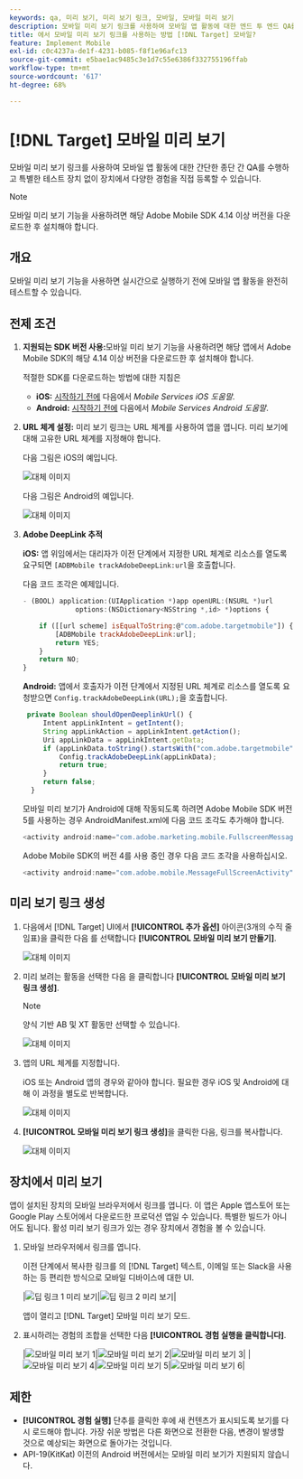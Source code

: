 ```yaml
---
keywords: qa, 미리 보기, 미리 보기 링크, 모바일, 모바일 미리 보기
description: 모바일 미리 보기 링크를 사용하여 모바일 앱 활동에 대한 엔드 투 엔드 QA를 수행합니다. 특별한 테스트 장치 없이 다양한 경험에 등록할 수 있습니다.
title: 에서 모바일 미리 보기 링크를 사용하는 방법 [!DNL Target] 모바일?
feature: Implement Mobile
exl-id: c0c4237a-de1f-4231-b085-f8f1e96afc13
source-git-commit: e5bae1ac9485c3e1d7c55e6386f332755196ffab
workflow-type: tm+mt
source-wordcount: '617'
ht-degree: 68%

---
```


# [!DNL Target] 모바일 미리 보기

모바일 미리 보기 링크를 사용하여 모바일 앱 활동에 대한 간단한 종단 간 QA를 수행하고 특별한 테스트 장치 없이 장치에서 다양한 경험을 직접 등록할 수 있습니다.

>[!NOTE]
>
>모바일 미리 보기 기능을 사용하려면 해당 Adobe Mobile SDK 4.14 이상 버전을 다운로드한 후 설치해야 합니다.

## 개요

모바일 미리 보기 기능을 사용하면 실시간으로 실행하기 전에 모바일 앱 활동을 완전히 테스트할 수 있습니다.

## 전제 조건

1. **지원되는 SDK 버전 사용:**&#x200B;모바일 미리 보기 기능을 사용하려면 해당 앱에서 Adobe Mobile SDK의 해당 4.14 이상 버전을 다운로드한 후 설치해야 합니다.

   적절한 SDK를 다운로드하는 방법에 대한 지침은

   * **iOS:** [시작하기 전에](https://experienceleague.adobe.com/docs/mobile-services/ios/getting-started-ios/requirements.html) 다음에서 *Mobile Services iOS 도움말*.
   * **Android:** [시작하기 전에](https://experienceleague.adobe.com/docs/mobile-services/android/getting-started-android/requirements.html) 다음에서 *Mobile Services Android 도움말*.

1. **URL 체계 설정:** 미리 보기 링크는 URL 체계를 사용하여 앱을 엽니다. 미리 보기에 대해 고유한 URL 체계를 지정해야 합니다.

   다음 그림은 iOS의 예입니다.

   ![대체 이미지](assets/mobile-preview-url-scheme-ios.png)

   다음 그림은 Android의 예입니다.

   ![대체 이미지](assets/Android_Deeplink.png)

1. **Adobe DeepLink 추적**

   **iOS:** 앱 위임에서는 대리자가 이전 단계에서 지정한 URL 체계로 리소스를 열도록 요구되면 `[ADBMobile trackAdobeDeepLink:url`을 호출합니다.

   다음 코드 조각은 예제입니다.

   ```javascript {line-numbers="true"}
   - (BOOL) application:(UIApplication *)app openURL:(NSURL *)url 
                options:(NSDictionary<NSString *,id> *)options { 
   
       if ([[url scheme] isEqualToString:@"com.adobe.targetmobile"]) { 
           [ADBMobile trackAdobeDeepLink:url]; 
           return YES; 
       } 
       return NO; 
   } 
   ```

   **Android:** 앱에서 호출자가 이전 단계에서 지정된 URL 체계로 리소스를 열도록 요청받으면 `Config.trackAdobeDeepLink(URL);`을 호출합니다.

   ```javascript {line-numbers="true"}
    private Boolean shouldOpenDeeplinkUrl() { 
        Intent appLinkIntent = getIntent(); 
        String appLinkAction = appLinkIntent.getAction(); 
        Uri appLinkData = appLinkIntent.getData; 
        if (appLinkData.toString().startsWith("com.adobe.targetmobile")) { 
            Config.trackAdobeDeepLink(appLinkData); 
            return true; 
        } 
        return false; 
     }
   ```

   모바일 미리 보기가 Android에 대해 작동되도록 하려면 Adobe Mobile SDK 버전 5를 사용하는 경우 AndroidManifest.xml에 다음 코드 조각도 추가해야 합니다.

   ```javascript {line-numbers="true"}
   <activity android:name="com.adobe.marketing.mobile.FullscreenMessageActivity" />
   ```

   Adobe Mobile SDK의 버전 4를 사용 중인 경우 다음 코드 조각을 사용하십시오.

   ```javascript {line-numbers="true"}
   <activity android:name="com.adobe.mobile.MessageFullScreenActivity" />
   ```

## 미리 보기 링크 생성

1. 다음에서 [!DNL Target] UI에서 **[!UICONTROL 추가 옵션]** 아이콘(3개의 수직 줄임표)을 클릭한 다음 를 선택합니다 **[!UICONTROL 모바일 미리 보기 만들기]**.

   ![대체 이미지](assets/mobile-preview-create.png)

1. 미리 보려는 활동을 선택한 다음 을 클릭합니다 **[!UICONTROL 모바일 미리 보기 링크 생성]**.

   >[!NOTE]
   >
   >양식 기반 AB 및 XT 활동만 선택할 수 있습니다.

   ![대체 이미지](assets/mobile-preview-select-activities.png)

1. 앱의 URL 체계를 지정합니다.

   iOS 또는 Android 앱의 경우와 같아야 합니다. 필요한 경우 iOS 및 Android에 대해 이 과정을 별도로 반복합니다.

   ![대체 이미지](assets/mobile-preview-enter-url-scheme.png)

1. **[!UICONTROL 모바일 미리 보기 링크 생성]**&#x200B;을 클릭한 다음, 링크를 복사합니다.

   ![대체 이미지](assets/mobile-preview-generate-and-copy.png)

## 장치에서 미리 보기

앱이 설치된 장치의 모바일 브라우저에서 링크를 엽니다. 이 앱은 Apple 앱스토어 또는 Google Play 스토어에서 다운로드한 프로덕션 앱일 수 있습니다. 특별한 빌드가 아니어도 됩니다. 활성 미리 보기 링크가 있는 경우 장치에서 경험을 볼 수 있습니다.

1. 모바일 브라우저에서 링크를 엽니다.

   이전 단계에서 복사한 링크를 의 [!DNL Target] 텍스트, 이메일 또는 Slack을 사용하는 등 편리한 방식으로 모바일 디바이스에 대한 UI.

   |![딥 링크 1 미리 보기](assets/mobile-preview-open-deeplink.png)|![딥 링크 2 미리 보기](assets/mobile-preview-open-app.png)|

   앱이 열리고 [!DNL Target] 모바일 미리 보기 모드.

1. 표시하려는 경험의 조합을 선택한 다음 **[!UICONTROL 경험 실행을 클릭합니다]**.

   |![모바일 미리 보기 1](assets/mobile-preview-experience-selection-1.png)|![모바일 미리 보기 2](assets/mobile-preview-experience-result-1-france.png)|![모바일 미리 보기 3](assets/mobile-preview-experience-result-1-shipfree.png)|
|![모바일 미리 보기 4](assets/mobile-preview-experience-selection-2.png)|![모바일 미리 보기 5](assets/mobile-preview-experience-result-2-aus.png)|![모바일 미리 보기 6](assets/mobile-preview-experience-result-2-10off.png)|

## 제한

* **[!UICONTROL 경험 실행]** 단추를 클릭한 후에 새 컨텐츠가 표시되도록 보기를 다시 로드해야 합니다. 가장 쉬운 방법은 다른 화면으로 전환한 다음, 변경이 발생할 것으로 예상되는 화면으로 돌아가는 것입니다.
* API-19(KitKat) 이전의 Android 버전에서는 모바일 미리 보기가 지원되지 않습니다.
